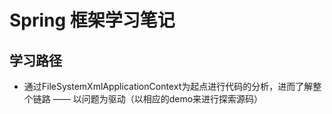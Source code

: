 # Spring 框架学习笔记
## 学习路径
+ 通过FileSystemXmlApplicationContext为起点进行代码的分析，进而了解整个链路 —— 以问题为驱动（以相应的demo来进行探索源码）
